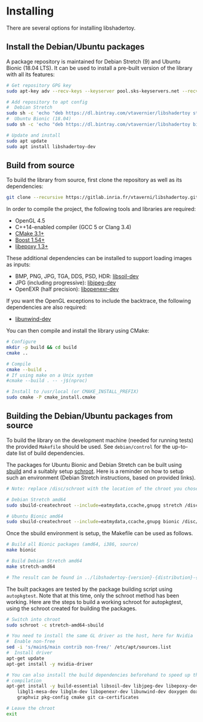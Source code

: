 # Installing

There are several options for installing libshadertoy.

## Install the Debian/Ubuntu packages

A package repository is maintained for Debian Stretch (9) and Ubuntu Bionic
(18.04 LTS). It can be used to install a pre-built version of the library with
all its features:

```bash
# Get repository GPG key
sudo apt-key adv --recv-keys --keyserver pool.sks-keyservers.net --recv 0xF35C413E

# Add repository to apt config
#  Debian Stretch
sudo sh -c 'echo "deb https://dl.bintray.com/vtavernier/libshadertoy stretch main" >/etc/apt/sources.list.d/libshadertoy-apt.list'
#  Ubuntu Bionic (18.04)
sudo sh -c 'echo "deb https://dl.bintray.com/vtavernier/libshadertoy bionic main" >/etc/apt/sources.list.d/libshadertoy-apt.list'

# Update and install
sudo apt update
sudo apt install libshadertoy-dev
```

## Build from source

To build the library from source, first clone the repository as well as its
dependencies:

```bash
git clone --recursive https://gitlab.inria.fr/vtaverni/libshadertoy.git
```

In order to compile the project, the following tools and libraries are required:

* OpenGL 4.5
* C++14-enabled compiler (GCC 5 or Clang 3.4)
* [CMake 3.1+](https://launchpad.net/ubuntu/bionic/+source/cmake)
* [Boost 1.54+](https://launchpad.net/ubuntu/bionic/+package/libboost-all-dev)
* [libepoxy 1.3+](https://launchpad.net/ubuntu/bionic/+source/libepoxy)

These additional dependencies can be installed to support loading images as inputs:

* BMP, PNG, JPG, TGA, DDS, PSD, HDR: [libsoil-dev](https://launchpad.net/ubuntu/bionic/+package/libsoil-dev)
* JPG (including progressive): [libjpeg-dev](https://launchpad.net/ubuntu/bionic/+package/libjpeg-dev)
* OpenEXR (half precision): [libopenexr-dev](https://launchpad.net/ubuntu/bionic/+package/libopenexr-dev)

If you want the OpenGL exceptions to include the backtrace, the following
dependencies are also required:

* [libunwind-dev](https://launchpad.net/ubuntu/bionic/+package/libunwind8-dev)

You can then compile and install the library using CMake:

```bash
# Configure
mkdir -p build && cd build
cmake ..

# Compile
cmake --build .
# If using make on a Unix system
#cmake --build . -- -j$(nproc)

# Install to /usr/local (or CMAKE_INSTALL_PREFIX)
sudo cmake -P cmake_install.cmake
```

## Building the Debian/Ubuntu packages from source

To build the library on the development machine (needed for running tests) the
provided `Makefile` should be used. See `debian/control` for the up-to-date list
of build dependencies.

The packages for Ubuntu Bionic and Debian Stretch can be built using
[sbuild](https://wiki.debian.org/sbuild) and a suitably setup
[schroot](https://wiki.debian.org/Schroot). Here is a reminder on how to setup
such an environment (Debian Stretch instructions, based on provided links).

```bash
# Note: replace /disc/schroot with the location of the chroot you chose

# Debian Stretch amd64
sudo sbuild-createchroot --include=eatmydata,ccache,gnupg stretch /disc/schroot/stretch-amd64-sbuild http://deb.debian.org/debian

# Ubuntu Bionic amd64
sudo sbuild-createchroot --include=eatmydata,ccache,gnupg bionic /disc/schroot/bionic-amd64-sbuild http://archive.ubuntu.com/ubuntu/
```

Once the sbuild environment is setup, the Makefile can be used as follows.

```bash
# Build all Bionic packages (amd64, i386, source)
make bionic

# Build Debian Stretch amd64
make stretch-amd64

# The result can be found in ../libshadertoy-{version}-{distribution}-{git-revision}
```

The built packages are tested by the package building script using
`autopkgtest`. Note that at this time, only the schroot method has been working.
Here are the steps to build a working schroot for autopkgtest, using the schroot
created for building the packages.

```bash
# Switch into chroot
sudo schroot -c stretch-amd64-sbuild

# You need to install the same GL driver as the host, here for Nvidia
#  Enable non-free
sed -i 's/main$/main contrib non-free/' /etc/apt/sources.list
#  Install driver
apt-get update
apt-get install -y nvidia-driver

# You can also install the build dependencies beforehand to speed up the
# compilation
apt-get install -y build-essential libsoil-dev libjpeg-dev libepoxy-dev \
    libgl1-mesa-dev libglm-dev libopenexr-dev libunwind-dev doxygen doxygen-latex \
    graphviz pkg-config cmake git ca-certificates

# Leave the chroot
exit
```

